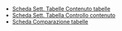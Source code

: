 - [Scheda Sett. Tabelle Contenuto tabelle](Sorgenti/DOC_OPE/MB/SCP_SCH/ST_CO)
- [Scheda Sett. Tabella Controllo contenuto](Sorgenti/DOC_OPE/MB/SCP_SCH/ST_CC)
- [Scheda Comparazione tabelle](Sorgenti/DOC_OPE/MB/SCP_SCH/ST_FT)
